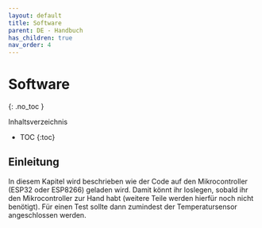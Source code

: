 ```yaml
---
layout: default
title: Software
parent: DE - Handbuch
has_children: true
nav_order: 4
---
```


# Software

{: .no_toc }

Inhaltsverzeichnis

- TOC
  {:toc}

## Einleitung

In diesem Kapitel wird beschrieben wie der Code auf den Mikrocontroller (ESP32 oder ESP8266) geladen wird. Damit könnt ihr loslegen, sobald ihr den Mikrocontroller zur Hand habt (weitere Teile werden hierfür noch nicht benötigt). Für einen Test sollte dann zumindest der Temperatursensor angeschlossen werden.
